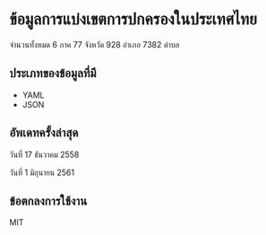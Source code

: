 ข้อมูลการแบ่งเขตการปกครองในประเทศไทย
================================

จำนวนทั้งหมด 6 ภาค 77 จังหวัด 928 อำเภอ 7382 ตำบล

ประเภทของข้อมูลที่มี
--------------
* YAML
* JSON

อัพเดทครั้งล่าสุด
------------
วันที่ 17 ธันวาคม 2558

วันที่ 1 มิถุนายน 2561


ข้อตกลงการใช้งาน
--------------
MIT